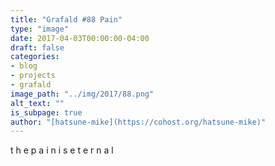 ```yaml
---
title: "Grafald #88 Pain"
type: "image"
date: 2017-04-03T00:00:00-04:00
draft: false
categories:
- blog
- projects
- grafald
image_path: "../img/2017/88.png"
alt_text: ""
is_subpage: true
author: "[hatsune-mike](https://cohost.org/hatsune-mike)"
---
```

 t h e p a i n i s e t e r n a l